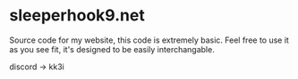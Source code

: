 # sleeperhook9.net
Source code for my website, this code is extremely basic. 
Feel free to use it as you see fit, it's designed to be easily interchangable.

discord -> kk3i
